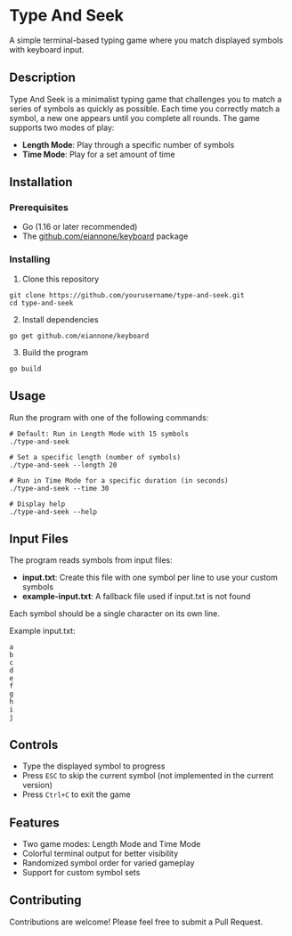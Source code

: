 # Type And Seek

A simple terminal-based typing game where you match displayed symbols with keyboard input.

## Description

Type And Seek is a minimalist typing game that challenges you to match a series of symbols as quickly as possible. Each time you correctly match a symbol, a new one appears until you complete all rounds. The game supports two modes of play:

- **Length Mode**: Play through a specific number of symbols
- **Time Mode**: Play for a set amount of time

## Installation

### Prerequisites

- Go (1.16 or later recommended)
- The [github.com/eiannone/keyboard](https://github.com/eiannone/keyboard) package

### Installing

1. Clone this repository
```
git clone https://github.com/yourusername/type-and-seek.git
cd type-and-seek
```

2. Install dependencies
```
go get github.com/eiannone/keyboard
```

3. Build the program
```
go build
```

## Usage

Run the program with one of the following commands:

```
# Default: Run in Length Mode with 15 symbols
./type-and-seek

# Set a specific length (number of symbols)
./type-and-seek --length 20

# Run in Time Mode for a specific duration (in seconds)
./type-and-seek --time 30

# Display help
./type-and-seek --help
```

## Input Files

The program reads symbols from input files:

- **input.txt**: Create this file with one symbol per line to use your custom symbols
- **example-input.txt**: A fallback file used if input.txt is not found

Each symbol should be a single character on its own line.

Example input.txt:
```
a
b
c
d
e
f
g
h
i
j
```

## Controls

- Type the displayed symbol to progress
- Press `ESC` to skip the current symbol (not implemented in the current version)
- Press `Ctrl+C` to exit the game

## Features

- Two game modes: Length Mode and Time Mode
- Colorful terminal output for better visibility
- Randomized symbol order for varied gameplay
- Support for custom symbol sets

## Contributing

Contributions are welcome! Please feel free to submit a Pull Request.
